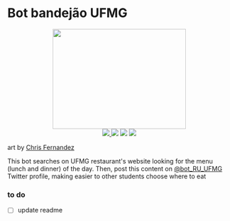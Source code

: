 # Bot bandejão UFMG
<p align="center">
  <img src="https://cdn.dribbble.com/users/179241/screenshots/3634911/chris-fernandez-hoagie-bot-2.png" width="300" height="225">
<br>

  <a href="https://twitter.com/bot_RU_UFMG">
    <img src='https://img.shields.io/twitter/url?label=%40bot_RU_UFMG&url=https%3A%2F%2Ftwitter.com%2Fbot_RU_UFMG'></img>
  </a>
  <img src="https://img.shields.io/github/issues/vitor-mafra/bot_bandejao_UFMG"></img>
  <img src="https://img.shields.io/github/stars/vitor-mafra/bot_bandejao_UFMG"></img>
  <img src="https://img.shields.io/github/forks/vitor-mafra/bot_bandejao_UFMG"></img> 

</p>

art by [Chris Fernandez](https://dribbble.com/shots/3634911-Nom-Nom-Nom)

This bot searches on UFMG restaurant's website looking for the menu (lunch and dinner) of the day. Then, post this content on [@bot_RU_UFMG](https://twitter.com/bot_RU_UFMG) Twitter profile, making easier to other students choose where to eat

### to do
- [ ] update readme

